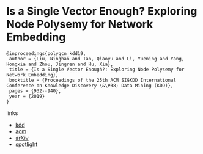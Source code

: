 # Is a Single Vector Enough? Exploring Node Polysemy for Network Embedding

```
@inproceedings{polygcn_kdd19,
 author = {Liu, Ninghao and Tan, Qiaoyu and Li, Yuening and Yang, Hongxia and Zhou, Jingren and Hu, Xia},
 title = {Is a Single Vector Enough?: Exploring Node Polysemy for Network Embedding},
 booktitle = {Proceedings of the 25th ACM SIGKDD International Conference on Knowledge Discovery \&\#38; Data Mining (KDD)},
 pages = {932--940},
 year = {2019}
}
```

links
- [kdd](https://www.kdd.org/kdd2019/accepted-papers/view/is-a-single-vector-enough-exploring-node-polysemy-for-network-embedding)
- [acm](https://dl.acm.org/citation.cfm?id=3292500.3330967)
- [arXiv](https://arxiv.org/abs/1905.10668)
- [spotlight](https://www.youtube.com/watch?v=zlwSNczoUZw)
